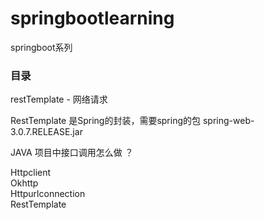 # springbootlearning
springboot系列

### 目录
restTemplate - 网络请求

RestTemplate 是Spring的封装，需要spring的包 spring-web-3.0.7.RELEASE.jar

JAVA 项目中接口调用怎么做 ？

Httpclient  
Okhttp  
Httpurlconnection  
RestTemplate  